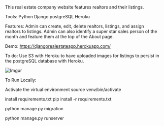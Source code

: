 This real estate company website features realtors and their listings. 

Tools:
Python
Django
postgreSQL
Heroku

Features:
Admin can create, edit, delete realtors, listings, and assign realtors to listings. Admin can also identify a super star sales person of the month and feature them at the top of the About page. 

Demo: https://djangorealestateapp.herokuapp.com/ 

To do: Use S3 with Heroku to have uploaded images for listings to persist in the postgreSQL database with Heroku. 

![Imgur](https://i.imgur.com/sTwzdcj.png) 

To Run Locally:

Activate the virtual environment source venv/bin/activate

install requirements.txt  pip install -r requirements.txt

python manage.py migration

python manage.py runserver
